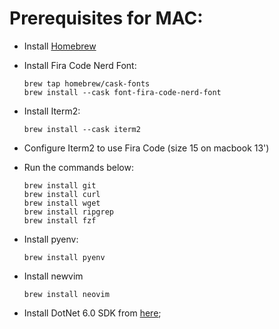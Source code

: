 # Prerequisites for MAC:

- Install [Homebrew](https://brew.sh)
- Install Fira Code Nerd Font:
  ```shell
  brew tap homebrew/cask-fonts
  brew install --cask font-fira-code-nerd-font 
  ```
- Install Iterm2:
  ```shell
  brew install --cask iterm2
  ```
- Configure Iterm2 to use Fira Code (size 15 on macbook 13')
- Run the commands below:
  ```shell
  brew install git
  brew install curl
  brew install wget
  brew install ripgrep
  brew install fzf
  ```
- Install pyenv:
  ```shell
  brew install pyenv
  ```
- Install newvim
  ```shell
  brew install neovim
  ```


- Install DotNet 6.0 SDK from [here](https://dotnet.microsoft.com/en-us/download/dotnet);
